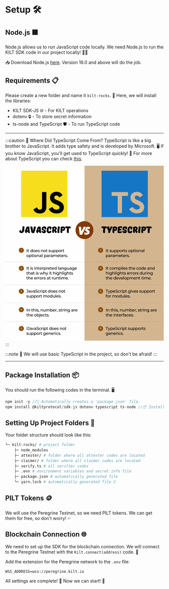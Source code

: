 # Setup 🛠️

## Node.js 🟩

Node.js allows us to run JavaScript code locally. We need Node.js to run the KILT SDK code in our project locally! 🏃‍♀️

📥 Download Node.js [here](https://nodejs.org/en). Version 16.0 and above will do the job.

## Requirements 📋

Please create a new folder and name it `kilt-rocks`. 📂 Here, we will install the libraries:

- KILT SDK-JS 🌐 - For KILT operations
- dotenv 🔒 - To store secret information
- ts-node and TypeScript 🛡️ - To run TypeScript code

---
:::caution 🚨 Where Did TypeScript Come From?
TypeScript is like a big brother to JavaScript. It adds type safety and is developed by Microsoft. 🖥️ If you know JavaScript, you'll get used to TypeScript quickly! 🚀 For more about TypeScript you can check [this](https://www.typescriptlang.org/).

![alternative text](../../static/img/kilt/jsvsts.png "Overview")
:::

:::note 📝
We will use basic TypeScript in the project, so don't be afraid!
:::

---

## Package Installation 📦

You should run the following codes in the terminal. 🖥️

```javascript
npm init -y //🎉 Automatically creates a 'package.json' file.
npm install @kiltprotocol/sdk-js dotenv typescript ts-node //📦 Installs KILT SDK, dotenv, and TypeScript.
```

## Setting Up Project Folders 📁

Your folder structure should look like this:

```bash
└─ kilt-rocks/ # project folder
	├─ node_modules 
    ├─ attester/ # folder where all attester codes are located
    ├─ claimer/ # folder where all claimer codes are located
    ├─ verify.ts # all verifier codes
    ├─ .env # environment variables and secret info file
    ├─ package.json # automatically generated file 
    └─ yarn.lock # automatically generated file 2
```

## PILT Tokens 🪙

We will use the Peregrine Testnet, so we need PILT tokens. We can get them for free, so don't worry! 💦

## Blockchain Connection 🌐

We need to set up the SDK for the blockchain connection. We will connect to the Peregrine Testnet with the `Kilt.connect(address)` code. 🤝 

Add the extension for the Peregrine network to the `.env` file:

```dotenv title="dotenv"
WSS_ADDRESS=wss://peregrine.kilt.io
```

All settings are complete! 🎉 Now we can start! 🚀